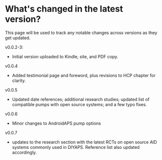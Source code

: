 # What's changed in the latest version?

This page will be used to track any notable changes across versions as they get updated.

v0.0.2-3:

* Initial version uploaded to Kindle, site, and PDF copy. 

v0.0.4

* Added testimonial page and foreword, plus revisions to HCP chapter for clarity. 

v0.0.5

* Updated date references; additional research studies; updated list of compatible pumps with open source systems; and a few typo fixes.

v0.0.6

* Minor changes to AndroidAPS pump options

v0.0.7
* updates to the research section with the latest RCTs on open source AID systems commonly used in DIYAPS. Reference list also updated accordingly.
